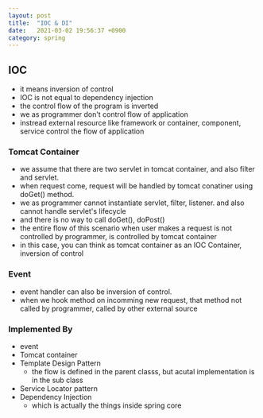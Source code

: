 ```yaml
---
layout: post
title:  "IOC & DI"
date:   2021-03-02 19:56:37 +0900
category: spring
---
```

## IOC
- it means inversion of control
- IOC is not equal to dependency injection
- the control flow of the program is inverted
- we as programmer don't control flow of application
- instread external resource like framework or container, component, service control the flow of application

### Tomcat Container
- we assume that there are two servlet in tomcat container, and also filter and servlet.
- when request come, request will be handled by tomcat conatiner using doGet() method.
- we as programmer cannot instantiate servlet, filter, listener. and also cannot handle servlet's lifecycle
- and there is no way to call doGet(), doPost()
- the entire flow of this scenario when user makes a request is not controlled by programmer, is controlled by tomcat container
- in this case, you can think as tomcat container as an IOC Container, inversion of control

### Event
- event handler can also be inversion of control.
- when we hook method on incomming new request, that method not called by programmer, called by other external source

### Implemented By
- event
- Tomcat container
- Template Design Pattern
    - the flow is defined in the parent classs, but acutal implementation is in the sub class
- Service Locator pattern
- Dependency Injection
    - which is actually the things inside spring core